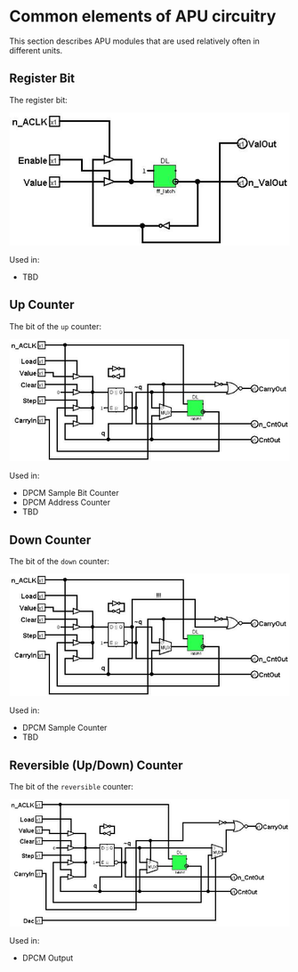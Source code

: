 # Common elements of APU circuitry

This section describes APU modules that are used relatively often in different units.

## Register Bit

The register bit:

![RegisterBit](/BreakingNESWiki/imgstore/apu/RegisterBit.jpg)

Used in:
- TBD

## Up Counter

The bit of the `up` counter:

![CounterBit](/BreakingNESWiki/imgstore/apu/CounterBit.jpg)

Used in:
- DPCM Sample Bit Counter
- DPCM Address Counter
- TBD

## Down Counter

The bit of the `down` counter:

![DownCounterBit](/BreakingNESWiki/imgstore/apu/DownCounterBit.jpg)

Used in:
- DPCM Sample Counter
- TBD

## Reversible (Up/Down) Counter

The bit of the `reversible` counter:

![RevCounterBit](/BreakingNESWiki/imgstore/apu/RevCounterBit.jpg)

Used in:
- DPCM Output
